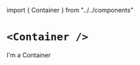 import { Container } from "../../components"

# `<Container />`

<Container>I'm a Container</Container>
